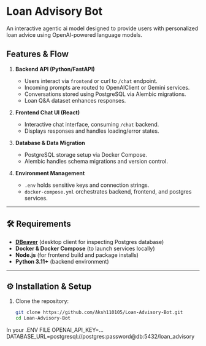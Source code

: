 # Loan Advisory Bot

An interactive agentic ai model designed to provide users with personalized loan advice using OpenAI-powered language models.


## Features & Flow

1. **Backend API (Python/FastAPI)**  
   - Users interact via `frontend` or curl to `/chat` endpoint.  
   - Incoming prompts are routed to OpenAIClient or Gemini services.  
   - Conversations stored using PostgreSQL via Alembic migrations.  
   - Loan Q&A dataset enhances responses.  

2. **Frontend Chat UI (React)**  
   - Interactive chat interface, consuming `/chat` backend.  
   - Displays responses and handles loading/error states.

3. **Database & Data Migration**  
   - PostgreSQL storage setup via Docker Compose.  
   - Alembic handles schema migrations and version control.

4. **Environment Management**  
   - `.env` holds sensitive keys and connection strings.  
   - `docker-compose.yml` orchestrates backend, frontend, and postgres services.

---

## 🛠️ Requirements

- **[DBeaver](https://dbeaver.io/)** (desktop client for inspecting Postgres database)
- **Docker & Docker Compose** (to launch services locally)
- **Node.js** (for frontend build and package installs)
- **Python 3.11+** (backend environment)

---

## ⚙️ Installation & Setup

1. Clone the repository:
   ```bash
   git clone https://github.com/Aksh110105/Loan‑Advisory‑Bot.git
   cd Loan‑Advisory‑Bot

In your .ENV FILE
OPENAI_API_KEY=...
DATABASE_URL=postgresql://postgres:password@db:5432/loan_advisory
